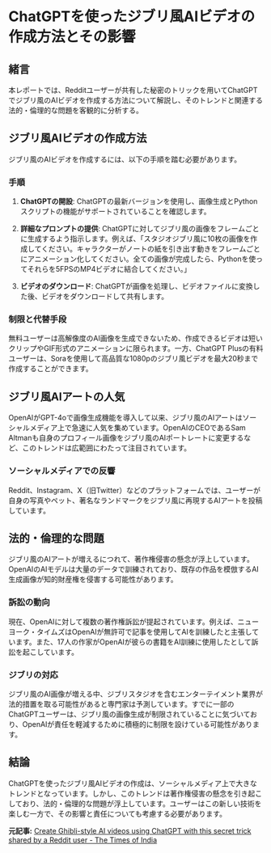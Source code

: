 # ChatGPTを使ったジブリ風AIビデオの作成方法とその影響

## 緒言

本レポートでは、Redditユーザーが共有した秘密のトリックを用いてChatGPTでジブリ風のAIビデオを作成する方法について解説し、そのトレンドと関連する法的・倫理的な問題を客観的に分析する。

## ジブリ風AIビデオの作成方法

ジブリ風のAIビデオを作成するには、以下の手順を踏む必要があります。

### 手順

1. **ChatGPTの開設**:
 ChatGPTの最新バージョンを使用し、画像生成とPythonスクリプトの機能がサポートされていることを確認します。

2. **詳細なプロンプトの提供**:
 ChatGPTに対してジブリ風の画像をフレームごとに生成するよう指示します。例えば、「スタジオジブリ風に10枚の画像を作成してください。キャラクターがノートの紙を引き出す動きをフレームごとにアニメーション化してください。全ての画像が完成したら、Pythonを使ってそれらを5FPSのMP4ビデオに結合してください。」

3. **ビデオのダウンロード**:
 ChatGPTが画像を処理し、ビデオファイルに変換した後、ビデオをダウンロードして共有します。

### 制限と代替手段

無料ユーザーは高解像度のAI画像を生成できないため、作成できるビデオは短いクリップやGIF形式のアニメーションに限られます。一方、ChatGPT Plusの有料ユーザーは、Soraを使用して高品質な1080pのジブリ風ビデオを最大20秒まで作成することができます。

## ジブリ風AIアートの人気

OpenAIがGPT-4oで画像生成機能を導入して以来、ジブリ風のAIアートはソーシャルメディア上で急速に人気を集めています。OpenAIのCEOであるSam Altmanも自身のプロフィール画像をジブリ風のAIポートレートに変更するなど、このトレンドは広範囲にわたって注目されています。

### ソーシャルメディアでの反響

Reddit、Instagram、X（旧Twitter）などのプラットフォームでは、ユーザーが自身の写真やペット、著名なランドマークをジブリ風に再現するAIアートを投稿しています。

## 法的・倫理的な問題

ジブリ風のAIアートが増えるにつれて、著作権侵害の懸念が浮上しています。OpenAIのAIモデルは大量のデータで訓練されており、既存の作品を模倣するAI生成画像が知的財産権を侵害する可能性があります。

### 訴訟の動向

現在、OpenAIに対して複数の著作権訴訟が提起されています。例えば、ニューヨーク・タイムズはOpenAIが無許可で記事を使用してAIを訓練したと主張しています。また、17人の作家がOpenAIが彼らの書籍をAI訓練に使用したとして訴訟を起こしています。

### ジブリの対応

ジブリ風のAI画像が増える中、ジブリスタジオを含むエンターテイメント業界が法的措置を取る可能性があると専門家は予測しています。すでに一部のChatGPTユーザーは、ジブリ風の画像生成が制限されていることに気づいており、OpenAIが責任を軽減するために積極的に制限を設けている可能性があります。

## 結論

ChatGPTを使ったジブリ風AIビデオの作成は、ソーシャルメディア上で大きなトレンドとなっています。しかし、このトレンドは著作権侵害の懸念を引き起こしており、法的・倫理的な問題が浮上しています。ユーザーはこの新しい技術を楽しむ一方で、その影響と責任についても考慮する必要があります。

**元記事:** [Create Ghibli-style AI videos using ChatGPT with this secret trick shared by a Reddit user - The Times of India](https://timesofindia.indiatimes.com/technology/tech-tips/create-ghibli-style-ai-videos-using-chatgpt-with-this-secret-trick-shared-by-a-reddit-user/articleshow/119769144.cms)